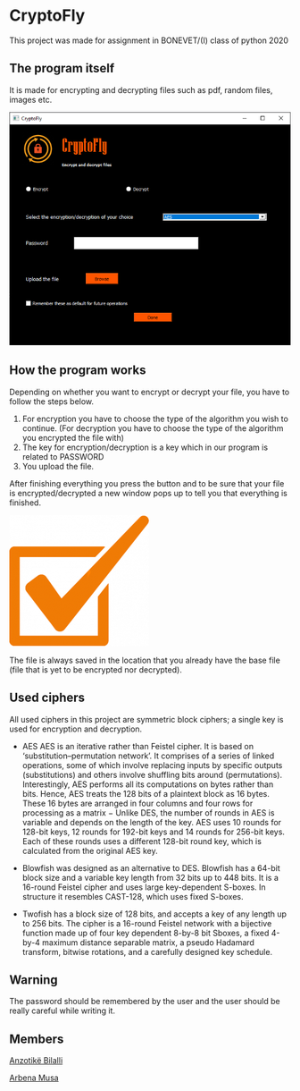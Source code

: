 # CryptoFly

This project was made for assignment in BONEVET/(I) class of python 2020
## The program itself
It is made for encrypting and decrypting files such as pdf, random files, images etc.

![CryptoFly Windows](/designer/CryptoFly.PNG)

## How the program works
Depending on whether you want to encrypt or decrypt your file, you have to follow the steps below.
1.	For encryption you have to choose the type of the algorithm you wish to continue. (For decryption you have to choose the type of the algorithm you encrypted the file with)
2.	The key for encryption/decryption is a key which in our program is related to PASSWORD
3.	You upload the file.

After finishing everything you press the button and to be sure that your file is encrypted/decrypted a new window pops up to tell you that everything is finished.

![Confirmation Window](/designer/icon/confirmation.PNG)

The file is always saved in the location that you already have the base file (file that is yet to be encrypted nor decrypted).

## Used ciphers
All used ciphers in this project are symmetric block ciphers; a single key is used for encryption and decryption.

- AES AES is an iterative rather than Feistel cipher. It is based on ‘substitution–permutation network’. It comprises of a series of linked operations, some of which involve replacing inputs by specific outputs (substitutions) and others involve shuffling bits around (permutations).
Interestingly, AES performs all its computations on bytes rather than bits. Hence, AES treats the 128 bits of a plaintext block as 16 bytes. These 16 bytes are arranged in four columns and four rows for processing as a matrix −
Unlike DES, the number of rounds in AES is variable and depends on the length of the key. AES uses 10 rounds for 128-bit keys, 12 rounds for 192-bit keys and 14 rounds for 256-bit keys. Each of these rounds uses a different 128-bit round key, which is calculated from the original AES key.
- Blowfish was designed as an alternative to DES. Blowfish has a 64-bit block size and a variable key length from 32 bits up to 448 bits. It is a 16-round Feistel cipher and uses large key-dependent S-boxes. In structure it resembles CAST-128, which uses fixed S-boxes.

- Twofish has a block size of 128 bits, and accepts a key of any length up to 256 bits. The cipher is a 16-round Feistel network with a bijective function made up of four key dependent 8-by-8 bit Sboxes, a fixed 4-by-4 maximum distance separable matrix, a pseudo Hadamard transform, bitwise rotations, and a
carefully designed key schedule.

## Warning
The password should be remembered by the user and the user should be really careful while writing it.

## Members
[Anzotikë Bilalli](https://github.com/Anzotika)

[Arbena Musa](https://github.com/ArbenaMusa)
